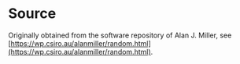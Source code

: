 # Source

Originally obtained from the software repository of Alan J. Miller, see
[https://wp.csiro.au/alanmiller/random.html](https://wp.csiro.au/alanmiller/random.html).
